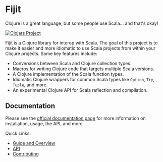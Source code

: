 # Fijit

Clojure is a great language, but some people use Scala... and that's okay!

[![Clojars Project](https://img.shields.io/clojars/v/io.github.erp12/fijit.svg)](https://clojars.org/io.github.erp12/fijit)

Fijit is a Clojure library for interop with Scala. The goal of this project is to make it easier and more idiomatic to 
use Scala projects from within your Clojure projects. Some key features include:

- Conversions between Scala and Clojure collection types.
- Macros for writing Clojure code that targets multiple Scala versions.
- A Clojure implementation of the Scala function types.
- Idiomatic Clojure wrappers for common Scala types like `Option`, `Try`, `Tuple`, and more.
- An experimental Clojure API for Scala reflection and compilation.

## Documentation

Please see the [official documentation page](erp12.github.io/fijit/index.html) for more information on
installation, usage, the API, and more.

Quick Links:
- [Guide and Overview](erp12.github.io/fijit/guide.html)
- [API](erp12.github.io/fijit/index.html)
- [Contributing](erp12.github.io/fijit/contributing.html)
